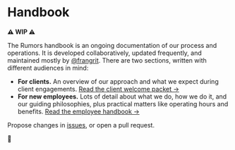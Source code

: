 # Handbook

**⚠️ WIP ⚠️**

The Rumors handbook is an ongoing documentation of our process and operations. It is developed collaboratively, updated frequently, and maintained mostly by [@frangrit](https://github.com/frangrit). There are two sections, written with different audiences in mind:

- **For clients.** An overview of our approach and what we expect during client engagements. [Read the client welcome packet →](clients/index.md)
- **For new employees.** Lots of detail about what we do, how we do it, and our guiding philosophies, plus practical matters like operating hours and benefits. [Read the employee handbook →](employees/index.md) 

Propose changes in [issues](https://github.com/rumors/handbook/issues), or open a pull request. 

🎵 
